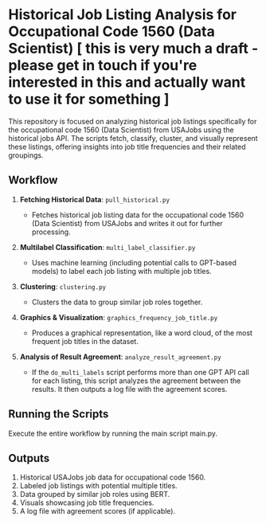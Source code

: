 # Historical Job Listing Analysis for Occupational Code 1560 (Data Scientist) [ this is very much a draft - please get in touch if you're interested in this and actually want to use it for something ]

This repository is focused on analyzing historical job listings specifically for the occupational code 1560 (Data Scientist) from USAJobs using the historical jobs API. The scripts fetch, classify, cluster, and visually represent these listings, offering insights into job title frequencies and their related groupings.


## Workflow

1. **Fetching Historical Data**: `pull_historical.py`
   - Fetches historical job listing data for the occupational code 1560 (Data Scientist) from USAJobs and writes it out for further processing.
   
2. **Multilabel Classification**: `multi_label_classifier.py`
   - Uses machine learning (including potential calls to GPT-based models) to label each job listing with multiple job titles.
   
3. **Clustering**: `clustering.py`
   - Clusters the data to group similar job roles together.

4. **Graphics & Visualization**: `graphics_frequency_job_title.py`
   - Produces a graphical representation, like a word cloud, of the most frequent job titles in the dataset.

5. **Analysis of Result Agreement**: `analyze_result_agreement.py`
   - If the `do_multi_labels` script performs more than one GPT API call for each listing, this script analyzes the agreement between the results. It then outputs a log file with the agreement scores.

## Running the Scripts

Execute the entire workflow by running the main script main.py.

## Outputs

1. Historical USAJobs job data for occupational code 1560.
2. Labeled job listings with potential multiple titles.
3. Data grouped by similar job roles using BERT.
4. Visuals showcasing job title frequencies.
5. A log file with agreement scores (if applicable).
